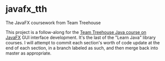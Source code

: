 # javafx_tth
The JavaFX coursework from Team Treehouse

This project is a follow-along for the [Team Treehouse Java course on JavaFX](https://teamtreehouse.com/library/build-a-javafx-application) GUI interface development. It's the last of the "Learn Java" library courses. 
I will attempt to commit each section's worth of code update at the end of each section, in a branch labeled as such, and then merge back into master as appropriate.